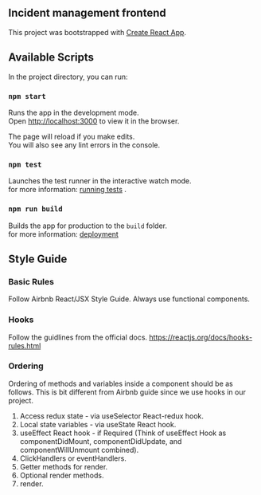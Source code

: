 ## Incident management frontend

This project was bootstrapped with [Create React App](https://github.com/facebook/create-react-app).

## Available Scripts

In the project directory, you can run:

### `npm start`

Runs the app in the development mode.<br>
Open [http://localhost:3000](http://localhost:3000) to view it in the browser.

The page will reload if you make edits.<br>
You will also see any lint errors in the console.

### `npm test`

Launches the test runner in the interactive watch mode.<br>
for more information: [running tests](https://facebook.github.io/create-react-app/docs/running-tests) .

### `npm run build`

Builds the app for production to the `build` folder.<br>
for more information: [deployment](https://facebook.github.io/create-react-app/docs/deployment) 


## Style Guide

### Basic Rules

Follow Airbnb React/JSX Style Guide.
Always use functional components.

### Hooks

Follow the guidlines from the official docs.
https://reactjs.org/docs/hooks-rules.html

### Ordering

Ordering of methods and variables inside a component should be as follows. 
This is bit different from Airbnb guide since we use hooks in our project.

1. Access redux state  - via useSelector React-redux hook.
2. Local state variables - via useState React hook.
3. useEffect React hook - if Required (Think of useEffect Hook as componentDidMount, componentDidUpdate, and componentWillUnmount combined).
4. ClickHandlers or eventHandlers.
5. Getter methods for render.
6. Optional render methods.
7. render.


